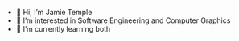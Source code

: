 - 👋 Hi, I’m Jamie Temple
- 👀 I’m interested in Software Engineering and Computer Graphics
- 🌱 I’m currently learning both

<!---
jamie-prog/jamie-prog is a ✨ special ✨ repository because its `README.md` (this file) appears on your GitHub profile.
You can click the Preview link to take a look at your changes.
--->
